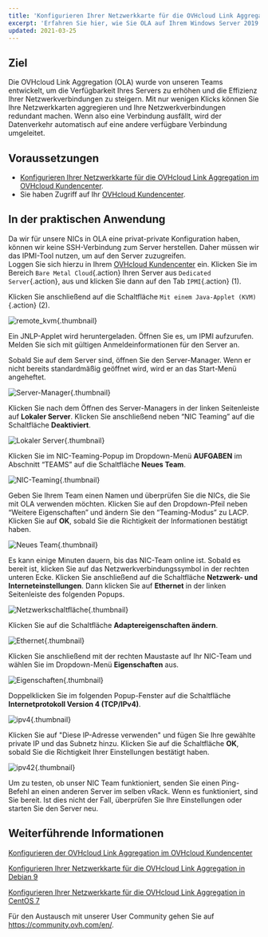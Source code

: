 ```yaml
---
title: 'Konfigurieren Ihrer Netzwerkkarte für die OVHcloud Link Aggregation in Windows Server 2019'
excerpt: 'Erfahren Sie hier, wie Sie OLA auf Ihrem Windows Server 2019 Server aktivieren'
updated: 2021-03-25
---
```


## Ziel

Die OVHcloud Link Aggregation (OLA) wurde von unseren Teams entwickelt, um die Verfügbarkeit Ihres Servers zu erhöhen und die Effizienz Ihrer Netzwerkverbindungen zu steigern. Mit nur wenigen Klicks können Sie Ihre Netzwerkkarten aggregieren und Ihre Netzwerkverbindungen redundant machen. Wenn also eine Verbindung ausfällt, wird der Datenverkehr automatisch auf eine andere verfügbare Verbindung umgeleitet.

## Voraussetzungen

- [Konfigurieren Ihrer Netzwerkkarte für die OVHcloud Link Aggregation im OVHcloud Kundencenter](/pages/bare_metal_cloud/dedicated_servers/ola-enable-manager).
- Sie haben Zugriff auf Ihr [OVHcloud Kundencenter](https://www.ovh.com/auth/?action=gotomanager&from=https://www.ovh.de/&ovhSubsidiary=de).

## In der praktischen Anwendung

Da wir für unsere NICs in OLA eine privat-private Konfiguration haben, können wir keine SSH-Verbindung zum Server herstellen. Daher müssen wir das IPMI-Tool nutzen, um auf den Server zuzugreifen.
<br>Loggen Sie sich hierzu in Ihrem [OVHcloud Kundencenter](https://www.ovh.com/auth/?action=gotomanager&from=https://www.ovh.de/&ovhSubsidiary=de) ein. Klicken Sie im Bereich `Bare Metal Cloud`{.action} Ihren Server aus `Dedicated Server`{.action}, aus und klicken Sie dann auf den Tab `IPMI`{.action} (1).

Klicken Sie anschließend auf die Schaltfläche `Mit einem Java-Applet (KVM)`{.action} (2).

![remote_kvm](images/remote_kvm2022.png){.thumbnail}

Ein JNLP-Applet wird heruntergeladen. Öffnen Sie es, um IPMI aufzurufen. Melden Sie sich mit gültigen Anmeldeinformationen für den Server an.

Sobald Sie auf dem Server sind, öffnen Sie den Server-Manager. Wenn er nicht bereits standardmäßig geöffnet wird, wird er an das Start-Menü angeheftet.

![Server-Manager](images/local_server.png){.thumbnail}

Klicken Sie nach dem Öffnen des Server-Managers in der linken Seitenleiste auf **Lokaler Server**. Klicken Sie anschließend neben “NIC Teaming” auf die Schaltfläche **Deaktiviert**.

![Lokaler Server](images/server_manager.png){.thumbnail}

Klicken Sie im NIC-Teaming-Popup im Dropdown-Menü **AUFGABEN** im Abschnitt “TEAMS” auf die Schaltfläche **Neues Team**.

![NIC-Teaming](images/nic_teaming.png){.thumbnail}

Geben Sie Ihrem Team einen Namen und überprüfen Sie die NICs, die Sie mit OLA verwenden möchten. Klicken Sie auf den Dropdown-Pfeil neben “Weitere Eigenschaften” und ändern Sie den “Teaming-Modus” zu LACP. Klicken Sie auf **OK**, sobald Sie die Richtigkeit der Informationen bestätigt haben.

![Neues Team](images/new_team.png){.thumbnail}

Es kann einige Minuten dauern, bis das NIC-Team online ist. Sobald es bereit ist, klicken Sie auf das Netzwerkverbindungssymbol in der rechten unteren Ecke.  Klicken Sie anschließend auf die Schaltfläche **Netzwerk- und Interneteinstellungen**. Dann klicken Sie auf **Ethernet** in der linken Seitenleiste des folgenden Popups.

![Netzwerkschaltfläche](images/network_button.png){.thumbnail}

Klicken Sie auf die Schaltfläche **Adaptereigenschaften ändern**.

![Ethernet](images/ethernet.png){.thumbnail}

Klicken Sie anschließend mit der rechten Maustaste auf Ihr NIC-Team und wählen Sie im Dropdown-Menü **Eigenschaften** aus.

![Eigenschaften](images/properties.png){.thumbnail}

Doppelklicken Sie im folgenden Popup-Fenster auf die Schaltfläche **Internetprotokoll Version 4 (TCP/IPv4)**.

![ipv4](images/ipv4.png){.thumbnail}

Klicken Sie auf "Diese IP-Adresse verwenden" und fügen Sie Ihre gewählte private IP und das Subnetz hinzu. Klicken Sie auf die Schaltfläche **OK**, sobald Sie die Richtigkeit Ihrer Einstellungen bestätigt haben.

![ipv42](images/ipv42.png){.thumbnail}

Um zu testen, ob unser NIC Team funktioniert, senden Sie einen Ping-Befehl an einen anderen Server im selben vRack. Wenn es funktioniert, sind Sie bereit. Ist dies nicht der Fall, überprüfen Sie Ihre Einstellungen oder starten Sie den Server neu.

## Weiterführende Informationen

[Konfigurieren der OVHcloud Link Aggregation im OVHcloud Kundencenter](/pages/bare_metal_cloud/dedicated_servers/ola-enable-manager)

[Konfigurieren Ihrer Netzwerkkarte für die OVHcloud Link Aggregation in Debian 9](/pages/bare_metal_cloud/dedicated_servers/ola-enable-debian9)

[Konfigurieren Ihrer Netzwerkkarte für die OVHcloud Link Aggregation in CentOS 7](/pages/bare_metal_cloud/dedicated_servers/ola-enable-centos7)

Für den Austausch mit unserer User Community gehen Sie auf <https://community.ovh.com/en/>.
